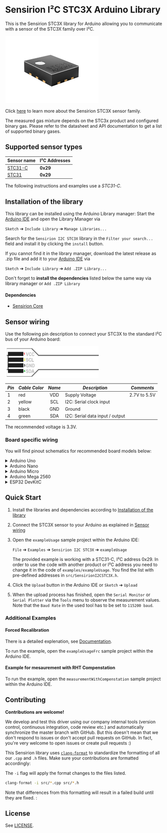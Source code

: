 # Sensirion I²C STC3X Arduino Library

This is the Sensirion STC3X library for Arduino allowing you to
communicate with a sensor of the STC3X family over I²C.

<img src="images/stc3x.png" width="300px">

Click [here](https://sensirion.com/products/catalog/SEK-STC31) to learn more about the Sensirion STC3X sensor family.


The measured gas mixture depends on the STC3x product and configured binary gas.
Please refer to the datasheet and API documentation to get a list of supported
binary gases.



## Supported sensor types

| Sensor name   | I²C Addresses  |
| ------------- | -------------- |
|[STC31-C](https://sensirion.com/products/catalog/STC31)| **0x29**|
|[STC31](https://sensirion.com/products/catalog/STC31)| **0x29**|

The following instructions and examples use a *STC31-C*.



## Installation of the library

This library can be installed using the Arduino Library manager:
Start the [Arduino IDE](http://www.arduino.cc/en/main/software) and open
the Library Manager via

`Sketch` ➔ `Include Library` ➔ `Manage Libraries...`

Search for the `Sensirion I2C STC3X` library in the `Filter
your search...` field and install it by clicking the `install` button.

If you cannot find it in the library manager, download the latest release as .zip file
and add it to your [Arduino IDE](http://www.arduino.cc/en/main/software) via

`Sketch` ➔ `Include Library` ➔ `Add .ZIP Library...`

Don't forget to **install the dependencies** listed below the same way via library
manager or `Add .ZIP Library`

#### Dependencies
* [Sensirion Core](https://github.com/Sensirion/arduino-core)

## Sensor wiring

Use the following pin description to connect your STC3X to the standard I²C bus of your Arduino board:

<img src="images/stc3x-pinout.png" width="300px">

| *Pin* | *Cable Color* | *Name* | *Description*  | *Comments* |
|-------|---------------|:------:|----------------|------------|
| 1 | red | VDD | Supply Voltage | 2.7V to 5.5V
| 2 | yellow | SCL | I2C: Serial clock input |
| 3 | black | GND | Ground |
| 4 | green | SDA | I2C: Serial data input / output |




The recommended voltage is 3.3V.

### Board specific wiring
You will find pinout schematics for recommended board models below:



<details><summary>Arduino Uno</summary>
<p>

| *STC3X* | *STC3X Pin* | *Cable Color* | *Board Pin* |
| :---: | --- | --- | --- |
| VDD | 1 | red | 3.3V |
| SCL | 2 | yellow | D19/SCL |
| GND | 3 | black | GND |
| SDA | 4 | green | D18/SDA |



<img src="images/Arduino-Uno-Rev3-i2c-pinout-3.3V.png" width="600px">
</p>
</details>




<details><summary>Arduino Nano</summary>
<p>

| *STC3X* | *STC3X Pin* | *Cable Color* | *Board Pin* |
| :---: | --- | --- | --- |
| VDD | 1 | red | 3.3V |
| SCL | 2 | yellow | A5 |
| GND | 3 | black | GND |
| SDA | 4 | green | A4 |



<img src="images/Arduino-Nano-i2c-pinout-3.3V.png" width="600px">
</p>
</details>




<details><summary>Arduino Micro</summary>
<p>

| *STC3X* | *STC3X Pin* | *Cable Color* | *Board Pin* |
| :---: | --- | --- | --- |
| VDD | 1 | red | 3.3V |
| SCL | 2 | yellow | ~D3/SCL |
| GND | 3 | black | GND |
| SDA | 4 | green | D2/SDA |



<img src="images/Arduino-Micro-i2c-pinout-3.3V.png" width="600px">
</p>
</details>




<details><summary>Arduino Mega 2560</summary>
<p>

| *STC3X* | *STC3X Pin* | *Cable Color* | *Board Pin* |
| :---: | --- | --- | --- |
| VDD | 1 | red | 3.3V |
| SCL | 2 | yellow | D21/SCL |
| GND | 3 | black | GND |
| SDA | 4 | green | D20/SDA |



<img src="images/Arduino-Mega-2560-Rev3-i2c-pinout-3.3V.png" width="600px">
</p>
</details>




<details><summary>ESP32 DevKitC</summary>
<p>

| *STC3X* | *STC3X Pin* | *Cable Color* | *Board Pin* |
| :---: | --- | --- | --- |
| VDD | 1 | red | 3V3 |
| SCL | 2 | yellow | GPIO 22 |
| GND | 3 | black | GND |
| SDA | 4 | green | GPIO 21 |



<img src="images/esp32-devkitc-i2c-pinout-3.3V.png" width="600px">
</p>
</details>



## Quick Start

1. Install the libraries and dependencies according to [Installation of the library](#installation-of-the-library)

2. Connect the STC3X sensor to your Arduino as explained in [Sensor wiring](#sensor-wiring)

3. Open the `exampleUsage` sample project within the Arduino IDE:

   `File` ➔ `Examples` ➔ `Sensirion I2C STC3X` ➔ `exampleUsage`


   The provided example is working with a STC31-C, I²C address 0x29.
   In order to use the code with another product or I²C address you need to change it in the code of `examples/exampleUsage`.
   You find the list with pre-defined addresses in `src/SensirionI2CSTC3X.h`.


5. Click the `Upload` button in the Arduino IDE or `Sketch` ➔ `Upload`

4. When the upload process has finished, open the `Serial Monitor` or `Serial
   Plotter` via the `Tools` menu to observe the measurement values. Note that
   the `Baud Rate` in the used tool has to be set to `115200 baud`.

### Additional Examples

#### Forced Recalibration

There is a detailed explenation, see [Documentation](examples/exampleUsageFrc/README.md).

To run the example, open the `exampleUsageFrc` sample project within the Arduino IDE.

#### Example for mesaurement with RHT Compenstation

To run the example, open the `measurementWithCompenstation` sample project within the Arduino IDE.

## Contributing

**Contributions are welcome!**

We develop and test this driver using our company internal tools (version
control, continuous integration, code review etc.) and automatically
synchronize the master branch with GitHub. But this doesn't mean that we don't
respond to issues or don't accept pull requests on GitHub. In fact, you're very
welcome to open issues or create pull requests :)

This Sensirion library uses
[`clang-format`](https://releases.llvm.org/download.html) to standardize the
formatting of all our `.cpp` and `.h` files. Make sure your contributions are
formatted accordingly:

The `-i` flag will apply the format changes to the files listed.

```bash
clang-format -i src/*.cpp src/*.h
```

Note that differences from this formatting will result in a failed build until
they are fixed.
:

## License

See [LICENSE](LICENSE).